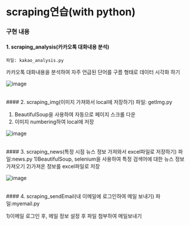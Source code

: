 # scraping연습(with python)

### 구현 내용

#### 1. scraping_analysis(카카오톡 대화내용 분석)
    파일: kakao_analysis.py

  카카오톡 대화내용을 분석하여 자주 언급된 단어를 구름 형태로 데이터 시각화 하기

![image](https://user-images.githubusercontent.com/76245273/113110501-1d2e4300-9242-11eb-8d92-f0049f250940.png)

<br/>
#### 2. scraping_img(이미지 가져와서 local에 저장하기)
    파일: getImg.py

  1) BeautifulSoup을 사용하여 자동으로 페이지 스크롤 다운
  2) 이미지 numbering하여 local에 저장
  
![image](https://user-images.githubusercontent.com/76245273/113113869-b6128d80-9245-11eb-8db7-be516b70b77c.png)

<br/>
#### 3. scraping_news(특정 시점 뉴스 정보 가져와서 excel파일로 저장하기)
    파일:news.py
  1)BeautifulSoup, selenium을 사용하여 특정 검색어에 대한 뉴스 정보 가져오기
  2)가져온 정보를 excel파일로 저장
  
![image](https://user-images.githubusercontent.com/76245273/113115019-f1fa2280-9246-11eb-845a-00d37c542483.png)

<br/>
#### 4. scraping_sendEmail(내 이메일에 로그인하여 메일 보내기)
    파일:myemail.py
  
  1)이메일 로그인 후, 메일 정보 설정 후 파일 첨부하여 메일보내기
